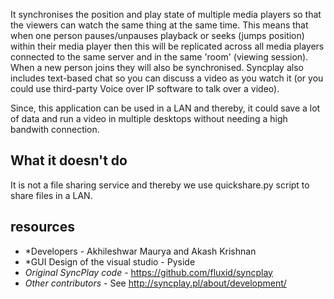 It synchronises the position and play state of multiple media players so that the viewers can watch the same thing at the same time.
This means that when one person pauses/unpauses playback or seeks (jumps position) within their media player then this will be replicated across all media players connected to the same server and in the same 'room' (viewing session).
When a new person joins they will also be synchronised. Syncplay also includes text-based chat so you can discuss a video as you watch it (or you could use third-party Voice over IP software to talk over a video).

Since, this application can be used in a LAN and thereby, it could save a lot of data and run a video in multiple desktops without needing a high bandwith connection.

## What it doesn't do

It is not a file sharing service and thereby we use quickshare.py script to share files in a LAN.

## resources
* *Developers - Akhileshwar Maurya and Akash Krishnan
* *GUI Design of the visual studio - Pyside
* *Original SyncPlay code* - https://github.com/fluxid/syncplay
* *Other contributors* - See http://syncplay.pl/about/development/
